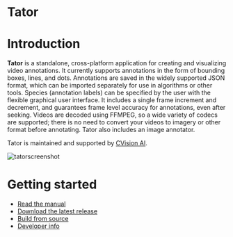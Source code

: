 Tator
=====

Introduction
============

**Tator** is a standalone, cross-platform application for creating 
and visualizing video annotations.  It currently supports annotations in 
the form of bounding boxes, lines, and dots.  Annotations are saved in the 
widely supported JSON format, which can be imported separately for use in 
algorithms or other tools.  Species (annotation labels) can be specified by 
the user with the flexible graphical user interface.  It includes a single 
frame increment and decrement, and guarantees frame level accuracy for 
annotations, even after seeking.  Videos are decoded using FFMPEG, so a 
wide variety of codecs are supported; there is no need to convert your 
videos to imagery or other format before annotating.  Tator also includes
an image annotator.

Tator is maintained and supported by [CVision AI][CVision].

![tatorscreenshot][Screenshot]

Getting started
===============

* [Read the manual][Manual]
* [Download the latest release][LatestRelease]
* [Build from source](doc/build.md)
* [Developer info](doc/developer.md)

[CVision]: http://www.cvisionai.com
[Screenshot]: https://user-images.githubusercontent.com/7937658/34340866-b71f8fea-e959-11e7-9b02-03bf2b43d483.png
[Manual]: https://github.com/cvisionai/Tator/releases/download/v0.3.0/Video.And.Image.Annotator.Manual.v0_3_0.pdf
[LatestRelease]: http://github.com/cvisionai/Tator/releases
